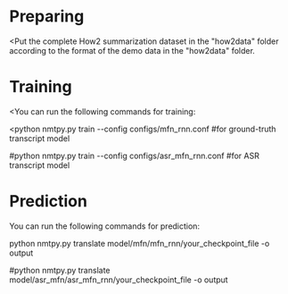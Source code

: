 # Preparing
<Put the complete How2 summarization dataset in the "how2data" folder according to the format of the demo data in the "how2data" folder.


# Training
<You can run the following commands for training:

<python nmtpy.py train --config configs/mfn_rnn.conf  #for ground-truth transcript model

#python nmtpy.py train --config configs/asr_mfn_rnn.conf  #for ASR transcript model


# Prediction
You can run the following commands for prediction:

python nmtpy.py translate model/mfn/mfn_rnn/your_checkpoint_file -o output

#python nmtpy.py translate model/asr_mfn/asr_mfn_rnn/your_checkpoint_file -o output
